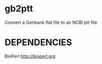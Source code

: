# gb2ptt
Convert a Genbank flat file to an NCBI ptt file

# DEPENDENCIES
BioPerl http://bioperl.org
